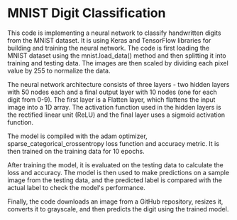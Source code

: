 # MNIST Digit Classification

This code is implementing a neural network to classify handwritten digits from the MNIST dataset. It is using Keras and TensorFlow libraries for building and training the neural network. The code is first loading the MNIST dataset using the mnist.load_data() method and then splitting it into training and testing data. The images are then scaled by dividing each pixel value by 255 to normalize the data.

The neural network architecture consists of three layers - two hidden layers with 50 nodes each and a final output layer with 10 nodes (one for each digit from 0-9). The first layer is a Flatten layer, which flattens the input image into a 1D array. The activation function used in the hidden layers is the rectified linear unit (ReLU) and the final layer uses a sigmoid activation function.

The model is compiled with the adam optimizer, sparse_categorical_crossentropy loss function and accuracy metric. It is then trained on the training data for 10 epochs.

After training the model, it is evaluated on the testing data to calculate the loss and accuracy. The model is then used to make predictions on a sample image from the testing data, and the predicted label is compared with the actual label to check the model's performance.

Finally, the code downloads an image from a GitHub repository, resizes it, converts it to grayscale, and then predicts the digit using the trained model.
